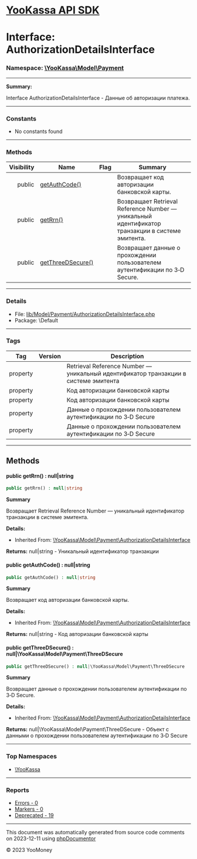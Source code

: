 # [YooKassa API SDK](../home.md)

# Interface: AuthorizationDetailsInterface
### Namespace: [\YooKassa\Model\Payment](../namespaces/yookassa-model-payment.md)
---
**Summary:**

Interface AuthorizationDetailsInterface - Данные об авторизации платежа.

---
### Constants
* No constants found

---
### Methods
| Visibility | Name | Flag | Summary |
| ----------:| ---- | ---- | ------- |
| public | [getAuthCode()](../classes/YooKassa-Model-Payment-AuthorizationDetailsInterface.md#method_getAuthCode) |  | Возвращает код авторизации банковской карты. |
| public | [getRrn()](../classes/YooKassa-Model-Payment-AuthorizationDetailsInterface.md#method_getRrn) |  | Возвращает Retrieval Reference Number — уникальный идентификатор транзакции в системе эмитента. |
| public | [getThreeDSecure()](../classes/YooKassa-Model-Payment-AuthorizationDetailsInterface.md#method_getThreeDSecure) |  | Возвращает данные о прохождении пользователем аутентификации по 3‑D Secure. |

---
### Details
* File: [lib/Model/Payment/AuthorizationDetailsInterface.php](../../lib/Model/Payment/AuthorizationDetailsInterface.php)
* Package: \Default

---
### Tags
| Tag | Version | Description |
| --- | ------- | ----------- |
| property |  | Retrieval Reference Number — уникальный идентификатор транзакции в системе эмитента |
| property |  | Код авторизации банковской карты |
| property |  | Код авторизации банковской карты |
| property |  | Данные о прохождении пользователем аутентификации по 3‑D Secure |
| property |  | Данные о прохождении пользователем аутентификации по 3‑D Secure |

---
## Methods
<a name="method_getRrn" class="anchor"></a>
#### public getRrn() : null|string

```php
public getRrn() : null|string
```

**Summary**

Возвращает Retrieval Reference Number — уникальный идентификатор транзакции в системе эмитента.

**Details:**
* Inherited From: [\YooKassa\Model\Payment\AuthorizationDetailsInterface](../classes/YooKassa-Model-Payment-AuthorizationDetailsInterface.md)

**Returns:** null|string - Уникальный идентификатор транзакции


<a name="method_getAuthCode" class="anchor"></a>
#### public getAuthCode() : null|string

```php
public getAuthCode() : null|string
```

**Summary**

Возвращает код авторизации банковской карты.

**Details:**
* Inherited From: [\YooKassa\Model\Payment\AuthorizationDetailsInterface](../classes/YooKassa-Model-Payment-AuthorizationDetailsInterface.md)

**Returns:** null|string - Код авторизации банковской карты


<a name="method_getThreeDSecure" class="anchor"></a>
#### public getThreeDSecure() : null|\YooKassa\Model\Payment\ThreeDSecure

```php
public getThreeDSecure() : null|\YooKassa\Model\Payment\ThreeDSecure
```

**Summary**

Возвращает данные о прохождении пользователем аутентификации по 3‑D Secure.

**Details:**
* Inherited From: [\YooKassa\Model\Payment\AuthorizationDetailsInterface](../classes/YooKassa-Model-Payment-AuthorizationDetailsInterface.md)

**Returns:** null|\YooKassa\Model\Payment\ThreeDSecure - Объект с данными о прохождении пользователем аутентификации по 3‑D Secure




---

### Top Namespaces

* [\YooKassa](../namespaces/yookassa.md)

---

### Reports
* [Errors - 0](../reports/errors.md)
* [Markers - 0](../reports/markers.md)
* [Deprecated - 19](../reports/deprecated.md)

---

This document was automatically generated from source code comments on 2023-12-11 using [phpDocumentor](http://www.phpdoc.org/)

&copy; 2023 YooMoney
